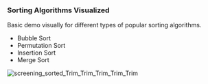 ### Sorting Algorithms Visualized
Basic demo visually for different types of popular sorting algorithms.
- Bubble Sort
- Permutation Sort
- Insertion Sort
- Merge Sort

![screening_sorted_Trim_Trim_Trim_Trim_Trim](https://user-images.githubusercontent.com/42700427/179328434-c41a503e-7e5c-4963-bcd4-219bbdcf9474.gif)
